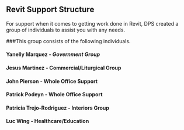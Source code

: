 ## Revit Support Structure

For support when it comes to getting work done in Revit, DPS created a group of individuals to assist you with any needs.

###This group consists of the following individuals.

#### **Yanelly Marquez** - *Government Group*

#### Jesus Martinez - Commercial/Liturgical Group

#### John Pierson - Whole Office Support

#### Patrick Podeyn - Whole Office Support

#### Patricia Trejo-Rodriguez - Interiors Group

#### Luc Wing - Healthcare/Education
